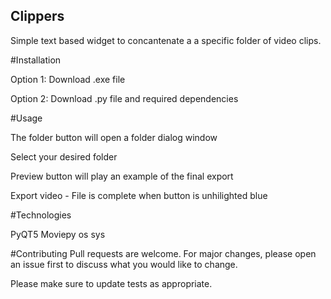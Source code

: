 ## Clippers
Simple text based widget to concantenate a a specific folder of video clips.

#Installation

Option 1: Download .exe file 

Option 2: Download .py file and required dependencies 

#Usage 

The folder button will open a folder dialog window

Select your desired folder

Preview button will play an example of the final export

Export video - File is complete when button is unhilighted blue

#Technologies

PyQT5 
Moviepy
os
sys

#Contributing
Pull requests are welcome. For major changes, please open an issue first to discuss what you would like to change.

Please make sure to update tests as appropriate.
